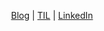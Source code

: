 <p align="center">
  <a href="https://velog.io/@2wndrhs">Blog</a> | 
  <a href="https://joonggon.notion.site/6af794ada7a14f1b99daa83531babc99?v=39fc15cb4c124ac0a9f4f97044153baa&pvs=4">TIL</a> |
  <a href="https://www.linkedin.com/in/2wndrhs">LinkedIn</a>
</p>
